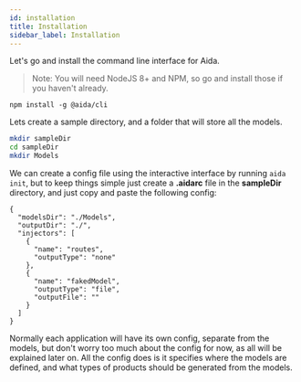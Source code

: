 ```yaml
---
id: installation
title: Installation
sidebar_label: Installation
---
```



Let's go and install the command line interface for Aida.

> Note: You will need NodeJS 8+ and NPM, so go and install those if you haven't already.

```
npm install -g @aida/cli
```

Lets create a sample directory, and a folder that will store all the models.

```bash
mkdir sampleDir
cd sampleDir
mkdir Models
```

We can create a config file using the interactive interface by running `aida init`, but to keep things simple just create a **.aidarc** file in the **sampleDir** directory, and just copy and paste the following config:

```
{
  "modelsDir": "./Models",
  "outputDir": "./",
  "injectors": [
    {
      "name": "routes",
      "outputType": "none"
    },
    {
      "name": "fakedModel",
      "outputType": "file",
      "outputFile": ""
    }
  ]
}
```

Normally each application will have its own config, separate from the models, but don't worry too much about the config for now, as all will be explained later on. All the config does is it specifies where the models are defined, and what types of products should be generated from the models.


